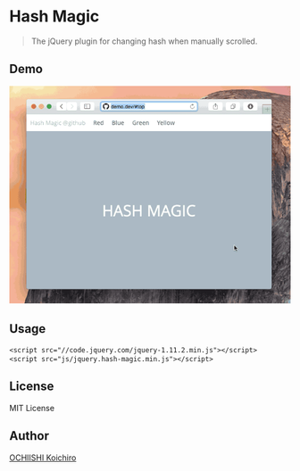 # Hash Magic

> The jQuery plugin for changing hash when manually scrolled.

## Demo

![jquery-hash-magic](https://raw.githubusercontent.com/rakuishi/static/master/images/jquery-hash-magic.gif)

## Usage

    <script src="//code.jquery.com/jquery-1.11.2.min.js"></script>
    <script src="js/jquery.hash-magic.min.js"></script>

## License

MIT License

## Author

[OCHIISHI Koichiro](https://github.com/rakuishi)

